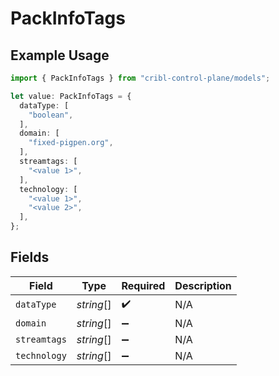 # PackInfoTags

## Example Usage

```typescript
import { PackInfoTags } from "cribl-control-plane/models";

let value: PackInfoTags = {
  dataType: [
    "boolean",
  ],
  domain: [
    "fixed-pigpen.org",
  ],
  streamtags: [
    "<value 1>",
  ],
  technology: [
    "<value 1>",
    "<value 2>",
  ],
};
```

## Fields

| Field              | Type               | Required           | Description        |
| ------------------ | ------------------ | ------------------ | ------------------ |
| `dataType`         | *string*[]         | :heavy_check_mark: | N/A                |
| `domain`           | *string*[]         | :heavy_minus_sign: | N/A                |
| `streamtags`       | *string*[]         | :heavy_minus_sign: | N/A                |
| `technology`       | *string*[]         | :heavy_minus_sign: | N/A                |